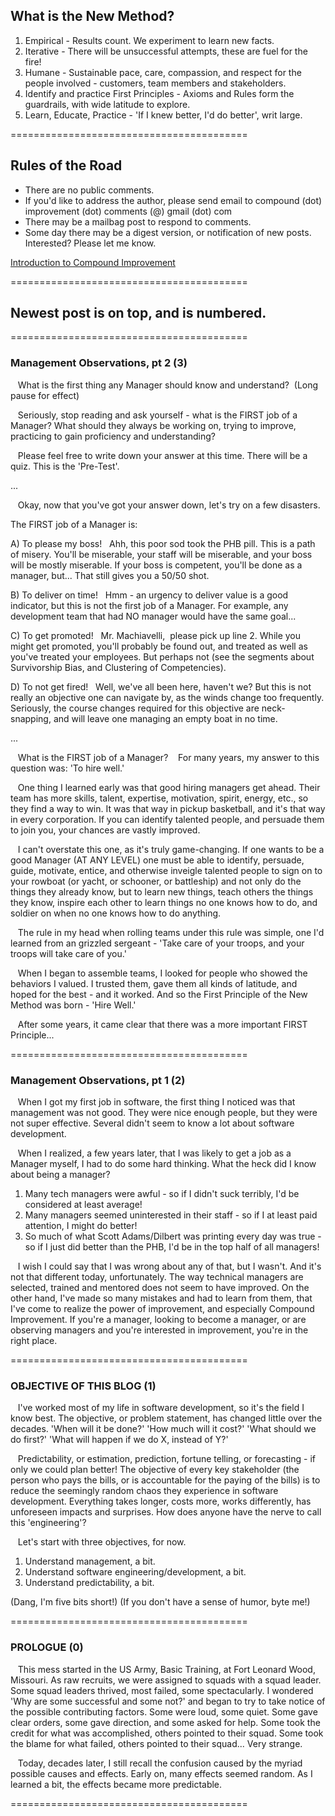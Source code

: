 ## What is the New Method?

1. Empirical - Results count. We experiment to learn new facts.
2. Iterative - There will be unsuccessful attempts, these are fuel for the fire!
3. Humane - Sustainable pace, care, compassion, and respect for the people involved - customers, team members and stakeholders.
4. Identify and practice First Principles - Axioms and Rules form the guardrails, with wide latitude to explore.
5. Learn, Educate, Practice - 'If I knew better, I'd do better', writ large. 

=========================================

## Rules of the Road
- There are no public comments.
- If you'd like to address the author, please send email to compound (dot) improvement (dot) comments (@) gmail (dot) com
- There may be a mailbag post to respond to comments.  
- Some day there may be a digest version, or notification of new posts. Interested? Please let me know.
   
 [Introduction to Compound Improvement](http://github.io/loudposey/Compound-Improvement/Introduction.md "Introduction")

=========================================
## Newest post is on top, and is numbered.
=========================================

### Management Observations, pt 2 (3)

   What is the first thing any Manager should know and understand?  (Long pause for effect) 
   
   Seriously, stop reading and ask yourself - what is the FIRST job of a Manager? What should they always be working on, trying to improve, practicing to gain proficiency and understanding?
   
   Please feel free to write down your answer at this time. There will be a quiz. This is the 'Pre-Test'. 
   
...

   Okay, now that you've got your answer down, let's try on a few disasters.
   
The FIRST job of a Manager is:

A) To please my boss!   Ahh, this poor sod took the PHB pill. This is a path of misery. You'll be miserable, your staff will be miserable, and your boss will be mostly miserable. If your boss is competent, you'll be done as a manager, but... That still gives you a 50/50 shot.

B) To deliver on time!   Hmm - an urgency to deliver value is a good indicator, but this is not the first job of a Manager. For example, any development team that had NO manager would have the same goal...

C) To get promoted!   Mr. Machiavelli,  please pick up line 2. While you might get promoted, you'll probably be found out, and treated as well as you've treated your employees. But perhaps not (see the segments about Survivorship Bias, and Clustering of Competencies).

D) To not get fired!   Well, we've all been here, haven't we? But this is not really an objective one can navigate by, as the winds change too frequently. Seriously, the course changes required for this objective are neck-snapping, and will leave one managing an empty boat in no time. 

...

   What is the FIRST job of a Manager?    For many years, my answer to this question was: 'To hire well.' 
   
   One thing I learned early was that good hiring managers get ahead. Their team has more skills, talent, expertise, motivation, spirit, energy, etc., so they find a way to win. It was that way in pickup basketball, and it's that way in every corporation. If you can identify talented people, and persuade them to join you, your chances are vastly improved. 
   
   I can't overstate this one, as it's truly game-changing. If one wants to be a good Manager (AT ANY LEVEL) one must be able to identify, persuade, guide, motivate, entice, and otherwise inveigle talented people to sign on to your rowboat (or yacht, or schooner, or battleship) and not only do the things they already know, but to learn new things, teach others the things they know, inspire each other to learn things no one knows how to do, and soldier on when no one knows how to do anything. 
   
   The rule in my head when rolling teams under this rule was simple, one I'd learned from an grizzled sergeant - 'Take care of your troops, and your troops will take care of you.' 
   
   When I began to assemble teams, I looked for people who showed the behaviors I valued. I trusted them, gave them all kinds of latitude, and hoped for the best - and it worked. And so the First Principle of the New Method was born - 'Hire Well.'
   
   After some years, it came clear that there was a more important FIRST Principle...
   
=========================================

### Management Observations, pt 1 (2)

   When I got my first job in software, the first thing I noticed was that management was not good. They were nice enough people, but they were not super effective. Several didn't seem to know a lot about software development.  
   
   When I realized, a few years later, that I was likely to get a job as a Manager myself, I had to do some hard thinking. What the heck did I know about being a manager? 
   
1. Many tech managers were awful - so if I didn't suck terribly, I'd be considered at least average!
2. Many managers seemed uninterested in their staff - so if I at least paid attention, I might do better!
3. So much of what Scott Adams/Dilbert was printing every day was true - so if I just did better than the PHB, I'd be in the top half of all managers! 

   I wish I could say that I was wrong about any of that, but I wasn't. And it's not that different today, unfortunately. The way technical managers are selected, trained and mentored does not seem to have improved. On the other hand, I've made so many mistakes and had to learn from them, that I've come to realize the power of improvement, and especially Compound Improvement. If you're a manager, looking to become a manager, or are observing managers and you're interested in improvement, you're in the right place. 
   
=========================================

### OBJECTIVE OF THIS BLOG (1) 

   I've worked most of my life in software development, so it's the field I know best. The objective, or problem statement, has changed little over the decades. 'When will it be done?' 'How much will it cost?' 'What should we do first?' 'What will happen if we do X, instead of Y?'
   
   Predictability, or estimation, prediction, fortune telling, or forecasting - if only we could plan better! The objective of every key stakeholder (the person who pays the bills, or is accountable for the paying of the bills) is to reduce the seemingly random chaos they experience in software development. Everything takes longer, costs more, works differently, has unforeseen impacts and surprises. How does anyone have the nerve to call this 'engineering'? 
   
   Let's start with three objectives, for now.
1. Understand management, a bit. 
2. Understand software engineering/development, a bit.
3. Understand predictability, a bit.

(Dang, I'm five bits short!)
(If you don't have a sense of humor, byte me!)

=========================================

### PROLOGUE (0) 
   This mess started in the US Army, Basic Training, at Fort Leonard Wood, Missouri. As raw recruits, we were assigned to squads with a squad leader. Some squad leaders thrived, most failed, some spectacularly. I wondered 'Why are some successful and some not?' and began to try to take notice of the possible contributing factors. Some were loud, some quiet. Some gave clear orders, some gave direction, and some asked for help. Some took the credit for what was accomplished, others pointed to their squad. Some took the blame for what failed, others pointed to their squad... Very strange. 
   
   Today, decades later, I still recall the confusion caused by the myriad possible causes and effects. Early on, many effects seemed random. As I learned a bit, the effects became more predictable.

=========================================
